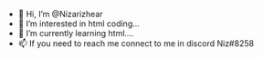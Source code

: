 - 👋 Hi, I’m @Nizarizhear
- 👀 I’m interested in html coding...
- 🌱 I’m currently learning html....
- 📫 If you need to reach me connect to me in discord Niz#8258

<!---
Niz/Nizarizhear is a ✨ special ✨ repository because its `README.md` (this file) appears on your GitHub profile.
You can click the Preview link to take a look at your changes.
--->

